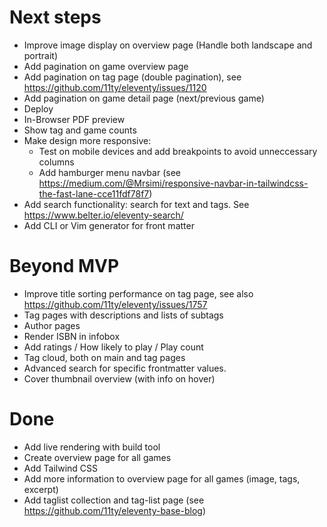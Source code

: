 # Next steps
- Improve image display on overview page (Handle both landscape and portrait)
- Add pagination on game overview page 
- Add pagination on tag page (double pagination), see https://github.com/11ty/eleventy/issues/1120
- Add pagination on game detail page (next/previous game)
- Deploy
- In-Browser PDF preview
- Show tag and game counts
- Make design more responsive: 
	- Test on mobile devices and add breakpoints to avoid unneccessary columns
	- Add hamburger menu navbar (see https://medium.com/@Mrsimi/responsive-navbar-in-tailwindcss-the-fast-lane-cce11fdf78f7)
- Add search functionality: search for text and tags. See https://www.belter.io/eleventy-search/
- Add CLI or Vim generator for front matter

# Beyond MVP
- Improve title sorting performance on tag page, see also https://github.com/11ty/eleventy/issues/1757
- Tag pages with descriptions and lists of subtags
- Author pages
- Render ISBN in infobox
- Add ratings / How likely to play / Play count
- Tag cloud, both on main and tag pages
- Advanced search for specific frontmatter values.
- Cover thumbnail overview (with info on hover)

# Done

- Add live rendering with build tool
- Create overview page for all games
- Add Tailwind CSS
- Add more information to overview page for all games (image, tags,
  excerpt)
- Add taglist collection and tag-list page (see https://github.com/11ty/eleventy-base-blog)
